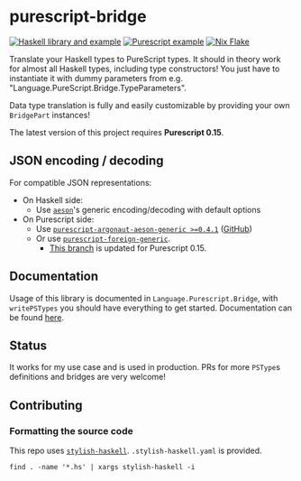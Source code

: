# purescript-bridge


[![Haskell library and example](https://github.com/eskimor/purescript-bridge/actions/workflows/haskell.yml/badge.svg)](https://github.com/eskimor/purescript-bridge/actions/workflows/haskell.yml) [![Purescript example](https://github.com/eskimor/purescript-bridge/actions/workflows/purescript.yml/badge.svg)](https://github.com/eskimor/purescript-bridge/actions/workflows/purescript.yml) [![Nix Flake](https://github.com/eskimor/purescript-bridge/actions/workflows/nix-flake.yml/badge.svg)](https://github.com/eskimor/purescript-bridge/actions/workflows/nix-flake.yml)



Translate your Haskell types to PureScript types. It should in theory work for almost all Haskell types, including type constructors!
You just have to instantiate it with dummy parameters from e.g. "Language.PureScript.Bridge.TypeParameters".

Data type translation is fully and easily customizable by providing your own `BridgePart` instances!

The latest version of this project requires **Purescript 0.15**.

## JSON encoding / decoding

For compatible JSON representations:

* On Haskell side:
  * Use [`aeson`](http://hackage.haskell.org/package/aeson)'s generic encoding/decoding with default options
* On Purescript side:
  * Use [`purescript-argonaut-aeson-generic >=0.4.1`](https://pursuit.purescript.org/packages/purescript-argonaut-aeson-generic/0.4.1) ([GitHub](https://github.com/coot/purescript-argonaut-aeson-generic))
  * Or use [`purescript-foreign-generic`](https://pursuit.purescript.org/packages/purescript-foreign-generic).
    * [This branch](https://github.com/paf31/purescript-foreign-generic/pull/76) is updated for Purescript 0.15.

## Documentation

Usage of this library is documented in `Language.Purescript.Bridge`, with `writePSTypes` you should have everything to get started. Documentation can be found [here](https://www.stackage.org/nightly/package/purescript-bridge).

## Status

It works for my use case and is used in production. PRs for more `PSType`s definitions and bridges are very welcome! 

## Contributing

### Formatting the source code

This repo uses [`stylish-haskell`](https://github.com/haskell/stylish-haskell). `.stylish-haskell.yaml` is provided.
```
find . -name '*.hs' | xargs stylish-haskell -i
```
